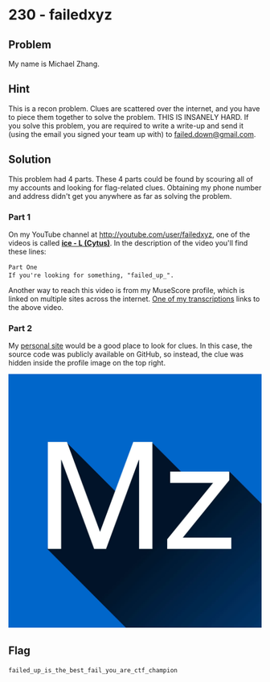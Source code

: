 # 230 - failedxyz

## Problem

My name is Michael Zhang.

## Hint

This is a recon problem. Clues are scattered over the internet, and you have to piece them together to solve the problem. THIS IS INSANELY HARD. If you solve this problem, you are required to write a write-up and send it (using the email you signed your team up with) to failed.down@gmail.com.

## Solution

This problem had 4 parts. These 4 parts could be found by scouring all of my accounts and looking for flag-related clues. Obtaining my phone number and address didn't get you anywhere as far as solving the problem.

### Part 1

On my YouTube channel at http://youtube.com/user/failedxyz, one of the videos is called [**ice - L (Cytus)**](https://www.youtube.com/watch?v=eUSQBqGZwH4). In the description of the video you'll find these lines:

```
Part One
If you're looking for something, "failed_up_".
```

Another way to reach this video is from my MuseScore profile, which is linked on multiple sites across the internet. [One of my transcriptions](http://musescore.com/user/133763/scores/213861) links to the above video.

### Part 2

My [personal site](http://failedxyz.github.io) would be a good place to look for clues. In this case, the source code was publicly available on GitHub, so instead, the clue was hidden inside the profile image on the top right.

![1](mz1.jpg)



## Flag

`failed_up_is_the_best_fail_you_are_ctf_champion`